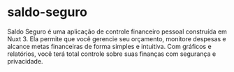 # saldo-seguro
Saldo Seguro é uma aplicação de controle financeiro pessoal construída em Nuxt 3. Ela permite que você gerencie seu orçamento, monitore despesas e alcance metas financeiras de forma simples e intuitiva. Com gráficos e relatórios, você terá total controle sobre suas finanças com segurança e privacidade.
